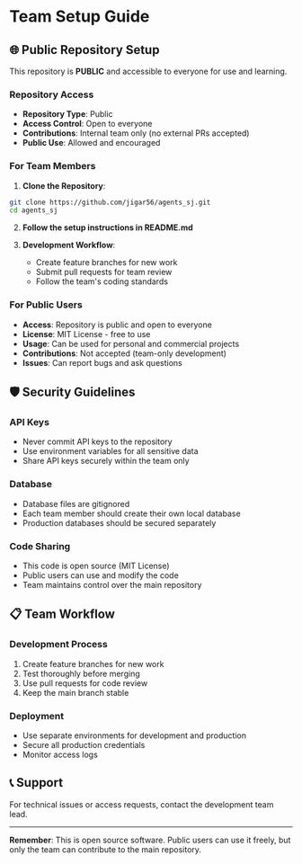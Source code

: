 # Team Setup Guide

## 🌐 Public Repository Setup

This repository is **PUBLIC** and accessible to everyone for use and learning.

### Repository Access

- **Repository Type**: Public
- **Access Control**: Open to everyone
- **Contributions**: Internal team only (no external PRs accepted)
- **Public Use**: Allowed and encouraged

### For Team Members

1. **Clone the Repository**:
```bash
git clone https://github.com/jigar56/agents_sj.git
cd agents_sj
```

2. **Follow the setup instructions in README.md**

3. **Development Workflow**:
   - Create feature branches for new work
   - Submit pull requests for team review
   - Follow the team's coding standards

### For Public Users

- **Access**: Repository is public and open to everyone
- **License**: MIT License - free to use
- **Usage**: Can be used for personal and commercial projects
- **Contributions**: Not accepted (team-only development)
- **Issues**: Can report bugs and ask questions

## 🛡️ Security Guidelines

### API Keys
- Never commit API keys to the repository
- Use environment variables for all sensitive data
- Share API keys securely within the team only

### Database
- Database files are gitignored
- Each team member should create their own local database
- Production databases should be secured separately

### Code Sharing
- This code is open source (MIT License)
- Public users can use and modify the code
- Team maintains control over the main repository

## 📋 Team Workflow

### Development Process
1. Create feature branches for new work
2. Test thoroughly before merging
3. Use pull requests for code review
4. Keep the main branch stable

### Deployment
- Use separate environments for development and production
- Secure all production credentials
- Monitor access logs

## 📞 Support

For technical issues or access requests, contact the development team lead.

---

**Remember**: This is open source software. Public users can use it freely, but only the team can contribute to the main repository.
